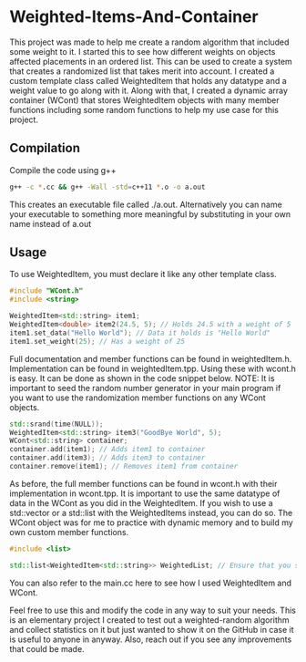 # Weighted-Items-And-Container

This project was made to help me create a random algorithm that included some weight to it. I started this to see how different weights on objects affected placements in an ordered list. This can be used to create a system that creates a randomized list that takes merit into account. I created a custom template class called WeightedItem that holds any datatype and a weight value to go along with it. Along with that, I created a dynamic array container (WCont) that stores WeightedItem objects with many member functions including some random functions to help my use case for this project.

## Compilation

Compile the code using g++

```bash
g++ -c *.cc && g++ -Wall -std=c++11 *.o -o a.out
```
This creates an executable file called ./a.out. Alternatively you can name your executable to something more meaningful by substituting in your own name instead of a.out

## Usage
To use WeightedItem, you must declare it like any other template class.
```cpp
#include "WCont.h"
#include <string>

WeightedItem<std::string> item1;
WeightedItem<double> item2(24.5, 5); // Holds 24.5 with a weight of 5
item1.set_data("Hello World"); // Data it holds is "Hello World"
item1.set_weight(25); // Has a weight of 25
```
Full documentation and member functions can be found in weightedItem.h. Implementation can be found in weightedItem.tpp. Using these with wcont.h is easy. It can be done as shown in the code snippet below. NOTE: It is important to seed the random number generator in your main program if you want to use the randomization member functions on any WCont objects. 
```cpp
std::srand(time(NULL));
WeightedItem<std::string> item3("GoodBye World", 5);
WCont<std::string> container;
container.add(item1); // Adds item1 to container
container.add(item3); // Adds item3 to container
container.remove(item1); // Removes item1 from container
```
As before, the full member functions can be found in wcont.h with their implementation in wcont.tpp. It is important to use the same datatype of data in the WCont as you did in the WeightedItem. If you wish to use a std::vector or a std::list with the WeightedItems instead, you can do so. The WCont object was for me to practice with dynamic memory and to build my own custom member functions. 
```cpp
#include <list>

std::list<WeightedItem<std::string>> WeightedList; // Ensure that you still declare the datatype of the WeightedItem
``` 
You can also refer to the main.cc here to see how I used WeightedItem and WCont. 

Feel free to use this and modify the code in any way to suit your needs. This is an elementary project I created to test out a weighted-random algorithm and collect statistics on it but just wanted to show it on the GitHub in case it is useful to anyone in anyway. Also, reach out if you see any improvements that could be made. 
